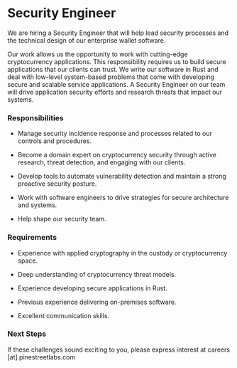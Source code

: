 # Security Engineer

We are hiring a Security Engineer that will help lead security processes and the technical design of our enterprise wallet software.

Our work allows us the opportunity to work with cutting-edge cryptocurrency applications. This responsibility  requires us to build secure applications that our clients can trust. We write our software in Rust and deal with low-level system-based problems that come with developing secure and scalable service applications. A Security Engineer on our team will drive application security efforts and research threats that impact our systems. 

### Responsibilities

 - Manage security incidence response and processes related to our controls and procedures.

 - Become a domain expert on cryptocurrency security through active research, threat detection, and engaging with our clients. 

 - Develop tools to automate vulnerability detection and maintain a strong proactive security posture.

 - Work with software engineers to drive strategies for secure architecture and systems.

 - Help shape our security team.

### Requirements

 - Experience with applied cryptography in the custody or cryptocurrency space.

 - Deep understanding of cryptocurrency threat models.

 - Experience developing secure applications in Rust.

 - Previous experience delivering on-premises software.

 - Excellent communication skills.

### Next Steps

If these challenges sound exciting to you, please express interest at careers [at] pinestreetlabs.com 